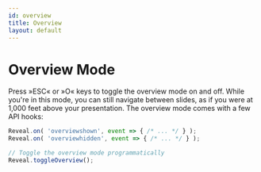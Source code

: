 ```yaml
---
id: overview
title: Overview
layout: default
---
```


# Overview Mode

Press »ESC« or »O« keys to toggle the overview mode on and off. While you're in this mode, you can still navigate between slides,
as if you were at 1,000 feet above your presentation. The overview mode comes with a few API hooks:

```javascript
Reveal.on( 'overviewshown', event => { /* ... */ } );
Reveal.on( 'overviewhidden', event => { /* ... */ } );

// Toggle the overview mode programmatically
Reveal.toggleOverview();
```